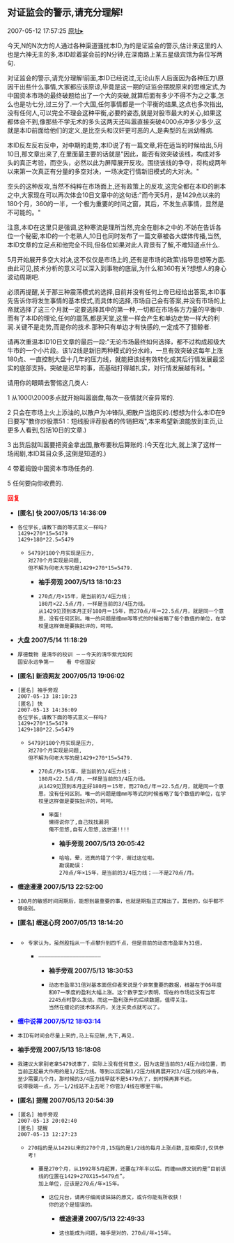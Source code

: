 ## 对证监会的警示,请充分理解!
2007-05-12 17:57:25
[原址▸](http://www.fxgan.com/chan_time/2007_01_06/491.htm)


今天,N的N次方的人通过各种渠道骚扰本ID,为的是证监会的警示,估计来这里的人也是六神无主的多,本ID趁着宴会前的N分钟,在深南路上某五星级宾馆为各位写两句.

对证监会的警示,请充分理解!前面,本ID已经说过,无论山东人后面因为各种压力\原因干出些什么事情,大家都应该原谅,毕竟是这一期的证监会摆脱原来的思维定式,为中国资本市场的最终破题给出了一个大的突破,就算后面有多少不得不为之之事,怎么也是功七分,过三分了.一个大国,任何事情都是一个平衡的结果,这点也多次指出,没有任何人,可以完全不理会这种平衡,必要的姿态,就是对股市最大的关心,如果这都体会不到,像那些不学无术的多头这两天还叫嚣直接突破4000点冲多少多少,这就是本ID前面给他们的定义,是比空头和汉奸更可恶的人,是典型的左派幼稚病.

本ID反左反右反中，对中期的走势,本ID说了有一篇文章,将在适当的时候给出,5月10日,那文章出来了,在里面最主要的话就是"因此，能否有效突破该线，构成对多头的真正考验，而空头，必然以此为屏障展开反攻。围绕该线的争夺，将构成两年以来第一次真正有分量的多空对决，一场决定行情新旧模式的大对决。"

空头的这种反攻,当然不纯粹在市场面上,还有政策上的反攻,这完全都在本ID的剧本之中,大家现在可以再次体会10日文章中的这句话:"而今天5月，是1429点以来的180个月，360的一半，一个极为重要的时间之窗，其后，不发生点事情，显然是不可能的。"

注意,本ID在这里只是强调,这种寒流是理所当然,完全在剧本之中的.不妨在告诉各位一个秘密,本ID的一个老熟人,10日也同时发布了一篇文章被各大媒体传播,当然,本ID文章的立足点和他完全不同,但各位如果对此人背景有了解,不难知道点什么.

5月开始展开多空大对决,这不仅仅是市场上的,还有是市场的政策\指导思想等方面.由此可见,技术分析的意义可以深入到事物的底层,为什么和360有关?想想人的身心波动周期吧.

必须再提醒,关于那三种震荡模式的选择,目前并没有任何上帝已经给出答案,本ID事先告诉你将发生事情的基本模式,而具体的选择,市场自己会有答案,并没有市场的上帝就选择了这三个月就一定要选择其中的第一种,一切都在市场各方力量的平衡中.而有了本ID的理论,任何的震荡,都是天堂,这里一样会产生和单边走势一样大的利润.关键不是走势,而是你的技术.那种只有单边才有快感的,一定成不了猎鲸者.

请再次重温本ID10日文章的最后一段:"无论市场最终如何选择，都不过构成超级大牛市的一个小片段。该1/2线是新旧两种模式的分水岭，一旦有效突破这每年上涨180点、一直控制大盘十几年的压力线，就能把该线有效转化成其后行情发展最坚实的底部支持。突破是迟早的事，而基础打得越扎实，对行情发展越有利。"

请用你的眼睛去警惕这几类人:

1 从1000\2000多点就开始叫嚣崩盘,每次一夜情就兴奋异常的.

2 只会在市场上火上添油的,以散户为冲锋队,把散户当炮灰的.(想想为什么本ID在9日要写"教你炒股票51：短线股评荐股者的传销把戏",本来希望新浪能放到主页,让更多人看到,包括10日的文章.)

3 出货后就叫嚣要把资金拿出国,散布要秋后算账的.(今天在北大,就上演了这样一场闹剧,本ID耳目众多,这倒是知道的.)

4 带着捣毁中国资本市场任务的.

5 任何要向你收费的.




**<font color='red'>回复</font>**


- **[匿名] 快  2007/05/13 14:36:09**
- ```
  各位学长,请教下面的等式意义一样吗?
  1429+270*15=5479
  1429+180*22.5=5479
  ```
   - ```
     5479对180个月实现是压力,
     对270个月实现是问题,
     但不解为何老大写的是1429+270*15=5479. 
     ```
      - **袖手旁观 2007/5/13 18:10:23**
      - ```
        270点/月×15年，是当前的3/4压力线；
        180月×22.5点/月，一样是当前的3/4压力线。
        从1429见顶到本月正好180月＝15年，而270点/年＝22.5点/月，就是同一个意思，没有任何区别。唯一的问题是缠mm写等式的时候省略了每个数值的单位，在学校里这样做是要挨批评的，呵呵。
        ```
- **大盘 2007/5/14 11:18:29**
- ```
  厚德载物 是清华的校训 －－今天的清华紫光如何
  国安永远争第一    看 中信国安  
  ```
- **[匿名] 新浪网友  2007/05/13 19:06:02**
- ```
  [匿名] 袖手旁观 
  2007-05-13 18:10:23 
  [匿名] 快 
  2007-05-13 14:36:09 
  各位学长,请教下面的等式意义一样吗?
  1429+270*15=5479
  1429+180*22.5=5479
  ```
   - ```
     5479对180个月实现是压力,
     对270个月实现是问题,
     但不解为何老大写的是1429+270*15=5479. 
     ```
      - ```
        270点/月×15年，是当前的3/4压力线；
        180月×22.5点/月，一样是当前的3/4压力线。
        从1429见顶到本月正好180月＝15年，而270点/年＝22.5点/月，就是同一个意思，没有任何区别。唯一的问题是缠mm写等式的时候省略了每个数值的单位，在学校里这样做是要挨批评的，呵呵。 
        ```
         - ```
           笨蛋! 
           懒得说你了,自己找找漏洞
           俺不忽悠,自有人忽悠,这世道!!!! 
           ```
            - **袖手旁观 2007/5/13 20:05:42**
            - ```
              哈哈，晕，还真的错了个字，谢过这位啦。
              勘误勘误：
              270点/年×15年，是当前的3/4压力线；――不是270点/月。
              ```
- **缠途漫漫 2007/5/13 22:52:00**
- ```
  180月的敏感时间周期后，能想到最重要的事，也就是期指正式推出了。其他的，似乎都不够级别。
  ```
- **[匿名] 缠迷心窍  2007/05/13 18:14:20**
- ```

  ```
   - ```
     专家认为，虽然股指从一千点攀升到四千点，但是目前的动态市盈率为31倍， 
     ```
      - ```
        ――――――――――――――――――――
        ```
         - **袖手旁观 2007/5/13 18:30:53**
         - ```
           动态市盈率31倍对基本面信仰者来说是个非常重要的数据，根基在于06年度和07一季度的盈利大幅上涨。这个数字至少表明，现在的市场远没有当年2245点时那么发烧。而这一盈利涨升的后续数据，值得关注。
           当然在缠论的技术体系内，关注买卖点就可以了。
           ```
- **<font color='blue'>缠中说禅 2007/5/12 18:03:14</font>**
- ```
  本ID有时间会尽量上来的,马上有应酬,先下,再见.
  ```
- **袖手旁观 2007/5/13 18:18:08**
- ```
  我建议大家别老拿5479说事了，实际上没有任何意义，因为这是当前的3/4压力线位置，而当前正起最大作用的是1/2压力线。等到以后突破1/2压力线再展开对3/4压力线的冲击，至少需要几个月，那时候的3/4压力线早就不是5479点了，到时候再算不迟。
  说得极端一点，万一1/2线站不上去呢？你管3/4线在哪里干嘛。
  ```
- **[匿名] 提醒  2007/05/13 20:54:39**
- ```
  [匿名] 袖手旁观 
  2007-05-13 20:02:40 
  [匿名] 提醒 
  2007-05-13 12:27:23 
  ```
   - ```
     270指的是从1429以来的270个月,15指的是1/2线的每月上涨点数,互相探讨,仅供参考! 
     ```
      - ```
        要是270个月，从1992年5月起算，还要在7年半以后。而缠mm原文说的是“目前该线的位置在1429+270X15=5479点”。
        加上单位，应该是270点/年×15年。
        ```
         - ```
           这位兄台，请再仔细阅读妹妹的原文，或许你能有所收获！
           你的这个是错误的。 
           ```
            - **缠途漫漫 2007/5/13 22:49:33**
            - ```
              这也能成为问题，袖手是对的，270点/年×15年。
              ```

